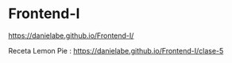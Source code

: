 # Frontend-I
https://danielabe.github.io/Frontend-I/

Receta Lemon Pie : https://danielabe.github.io/Frontend-I/clase-5